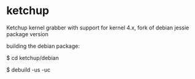# ketchup
Ketchup kernel grabber with support for kernel 4.x, fork of debian jessie package version


building the debian package:

$ cd ketchup/debian

$ debuild -us -uc
